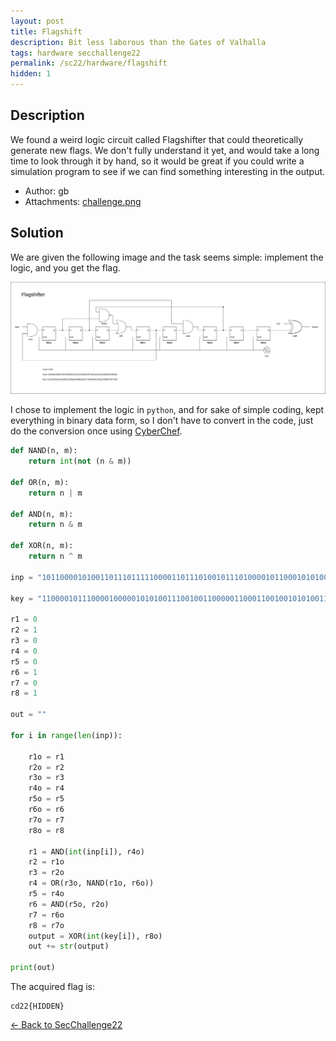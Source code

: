 ```yaml
---
layout: post
title: Flagshift
description: Bit less laborous than the Gates of Valhalla
tags: hardware secchallenge22
permalink: /sc22/hardware/flagshift
hidden: 1
---
```


## Description

We found a weird logic circuit called Flagshifter that could theoretically generate new flags. We don't fully understand it yet, and would take a long time to look through it by hand, so it would be great if you could write a simulation program to see if we can find something interesting in the output.

- Author: gb
- Attachments: [challenge.png](/media/sc22/hardware/flagshift/challenge.png)

## Solution

We are given the following image and the task seems simple: implement the logic, and you get the flag.

![image](/media/sc22/hardware/flagshift/challenge.png)

I chose to implement the logic in `python`, and for sake of simple coding, kept everything in binary data form, so I don't have to convert in the code, just do the conversion once using [CyberChef](https://gchq.github.io/CyberChef/).

```python
def NAND(n, m):
	return int(not (n & m))

def OR(n, m):
	return n | m

def AND(n, m):
	return n & m

def XOR(n, m):
	return n ^ m

inp = "10110000101001101110111110000110111010010111010000101100010101001000011011111010101100000011000100010100110000010000001011011000101000010100100101110101011010110010111000101100110010110001111011101011100011100100100010100001010010001111001101100010"

key = "11000010111000010000010101001110010011000001100011001001010100111100001001000011100010101110110010111011111110010110101000100010101001110111001100010100100110100000011000011100010101100010101011000100000000110000011001110100011001110111010011100110"

r1 = 0
r2 = 1
r3 = 0
r4 = 0
r5 = 0
r6 = 1
r7 = 0
r8 = 1

out = ""

for i in range(len(inp)):

	r1o = r1
	r2o = r2
	r3o = r3
	r4o = r4
	r5o = r5
	r6o = r6
	r7o = r7
	r8o = r8

	r1 = AND(int(inp[i]), r4o)
	r2 = r1o
	r3 = r2o
	r4 = OR(r3o, NAND(r1o, r6o))
	r5 = r4o
	r6 = AND(r5o, r2o)
	r7 = r6o
	r8 = r7o
	output = XOR(int(key[i]), r8o)
	out += str(output)

print(out)
```

The acquired flag is:
```
cd22{HIDDEN}
```

[&#8592; Back to SecChallenge22](/sc22)
